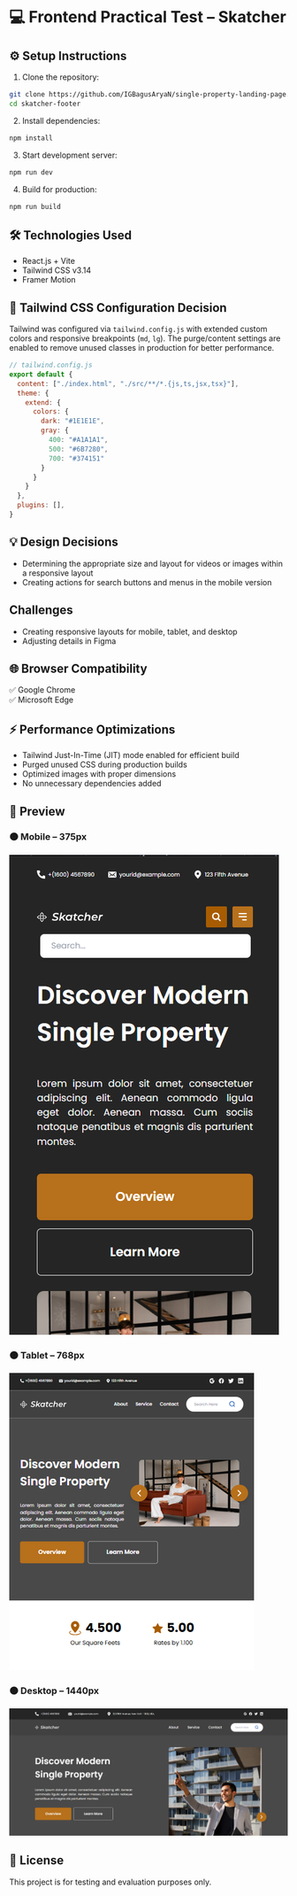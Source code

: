 # 💻 Frontend Practical Test – Skatcher
## ⚙️ Setup Instructions

1. Clone the repository:
```bash
git clone https://github.com/IGBagusAryaN/single-property-landing-page.git
cd skatcher-footer
```

2. Install dependencies:
```bash
npm install
```

3. Start development server:
```bash
npm run dev
```

4. Build for production:
```bash
npm run build
```

## 🛠️ Technologies Used
- React.js + Vite
- Tailwind CSS v3.14
- Framer Motion

## 🎨 Tailwind CSS Configuration Decision
Tailwind was configured via `tailwind.config.js` with extended custom colors and responsive breakpoints (`md`, `lg`). The purge/content settings are enabled to remove unused classes in production for better performance.

```js
// tailwind.config.js
export default {
  content: ["./index.html", "./src/**/*.{js,ts,jsx,tsx}"],
  theme: {
    extend: {
      colors: {
        dark: "#1E1E1E",
        gray: {
          400: "#A1A1A1",
          500: "#6B7280",
          700: "#374151"
        }
      }
    }
  },
  plugins: [],
}
```

## 💡 Design Decisions 
- Determining the appropriate size and layout for videos or images within a responsive layout
- Creating actions for search buttons and menus in the mobile version

## Challenges
- Creating responsive layouts for mobile, tablet, and desktop
- Adjusting details in Figma

## 🌐 Browser Compatibility
✅ Google Chrome  
✅ Microsoft Edge  

## ⚡ Performance Optimizations
- Tailwind Just-In-Time (JIT) mode enabled for efficient build
- Purged unused CSS during production builds
- Optimized images with proper dimensions
- No unnecessary dependencies added

## 📸 Preview

### 🟠 Mobile – 375px
![Preview Mobile](./public/preview/mobile.png)

### 🟠 Tablet – 768px
![Preview Tablet](./public/preview/tablet.png)

### 🟠 Desktop – 1440px
![Preview Desktop](./public/preview/dekstop.png)

## 📄 License
This project is for testing and evaluation purposes only.
